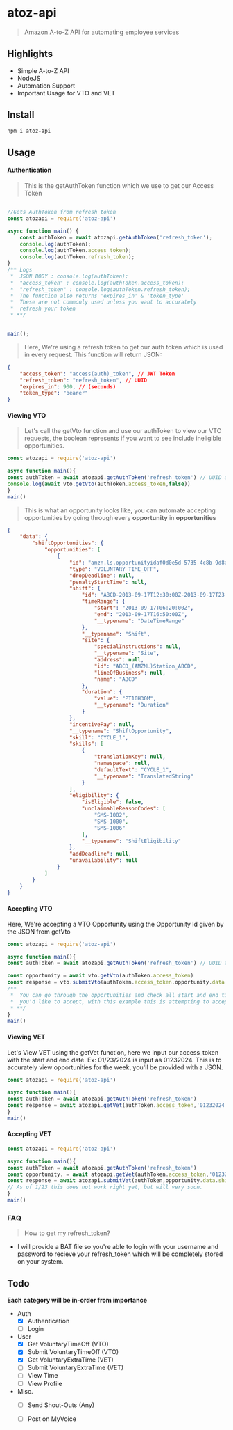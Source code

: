 # atoz-api
> Amazon A-to-Z API for automating employee services 

## Highlights
- Simple A-to-Z API
- NodeJS
- Automation Support
- Important Usage for VTO and VET

## Install
```bash
npm i atoz-api
```
## Usage

#### Authentication

>This is the getAuthToken function which we use to get our Access Token
```javascript

//Gets AuthToken from refresh token
const atozapi = require('atoz-api')

async function main() {
    const authToken = await atozapi.getAuthToken('refresh_token');
    console.log(authToken);
    console.log(authToken.access_token);
    console.log(authToken.refresh_token);
}
/** Logs
 *  JSON BODY : console.log(authToken);
 *  "access_token" : console.log(authToken.access_token);
 *  "refresh_token" : console.log(authToken.refresh_token);
 *  The function also returns 'expires_in' & 'token_type'
 *  These are not commonly used unless you want to accurately 
 *  refresh your token
 * **/


main();
```
>Here, We're using a refresh token to get our auth token which is used in every request. This function will return JSON:

```json
{
    "access_token": "access(auth)_token", // JWT Token
    "refresh_token": "refresh_token", // UUID
    "expires_in": 900, // (seconds)
    "token_type": "bearer"
}

```

#### Viewing VTO

>Let's call the getVto function and use our authToken to view our VTO requests, the boolean represents if you want to see include ineligible opportunities.
```javascript
const atozapi = require('atoz-api')

async function main(){
const authToken = await atozapi.getAuthToken('refresh_token') // UUID as String
console.log(await vto.getVto(authToken.access_token,false))
}
main()
```
>This is what an opportunity looks like, you can automate accepting opportunities by going through every **opportunity** in **opportunities**
```json
{
    "data": {
        "shiftOpportunities": {
            "opportunities": [
                {
                    "id": "amzn.ls.opportunityidaf0d0e5d-5735-4c8b-9d8a-127fb52e94e7",
                    "type": "VOLUNTARY_TIME_OFF",
                    "dropDeadline": null,
                    "penaltyStartTime": null,
                    "shift": {
                        "id": "ABCD-2013-09-17T12:30:00Z-2013-09-17T23:00:00Z",
                        "timeRange": {
                            "start": "2013-09-17T06:20:00Z",
                            "end": "2013-09-17T16:50:00Z",
                            "__typename": "DateTimeRange"
                        },
                        "__typename": "Shift",
                        "site": {
                            "specialInstructions": null,
                            "__typename": "Site",
                            "address": null,
                            "id": "ABCD_(AMZML)Station_ABCD",
                            "lineOfBusiness": null,
                            "name": "ABCD"
                        },
                        "duration": {
                            "value": "PT10H30M",
                            "__typename": "Duration"
                        }
                    },
                    "incentivePay": null,
                    "__typename": "ShiftOpportunity",
                    "skill": "CYCLE_1",
                    "skills": [
                        {
                            "translationKey": null,
                            "namespace": null,
                            "defaultText": "CYCLE_1",
                            "__typename": "TranslatedString"
                        }
                    ],
                    "eligibility": {
                        "isEligible": false,
                        "unclaimableReasonCodes": [
                            "SMS-1002",
                            "SMS-1000",
                            "SMS-1006"
                        ],
                        "__typename": "ShiftEligibility"
                    },
                    "addDeadline": null,
                    "unavailability": null
                }
            ]
        }
    }
}
```

#### Accepting VTO

Here, We're accepting a VTO Opportunity using the Opportunity Id given by the JSON from getVto
```javascript
const atozapi = require('atoz-api')

async function main(){
const authToken = await atozapi.getAuthToken('refresh_token') // UUID as String

const opportunity = await vto.getVto(authToken.access_token)
const response = vto.submitVto(authToken.access_token,opportunity.data.shiftOpportunities.opportunities[0].id)
/** 
 *  You can go through the opportunities and check all start and end times to see which 
 *  you'd like to accept, with this example this is attempting to accept the first opportunity
 * **/
}
main()
```

#### Viewing VET
Let's View VET using the getVet function, here we input our access_token with the start and end date. Ex: 01/23/2024 is input as 01232024.
This is to accurately view opportunities for the week, you'll be provided with a JSON.
```javascript
const atozapi = require('atoz-api')

async function main(){
const authToken = await atozapi.getAuthToken('refresh_token')
const response = await atozapi.getVet(authToken.access_token,'01232024','01312024')
}
main()
```

#### Accepting VET

```javascript
const atozapi = require('atoz-api')

async function main(){
const authToken = await atozapi.getAuthToken('refresh_token')
const opportunity. = await atozapi.getVet(authToken.access_token,'01232024','01312024')
const response = await atozapi.submitVet(authToken,opportunity.data.shiftOpportunities.opportunities[0].id)
// As of 1/23 this does not work right yet, but will very soon.
}
main()


```

### FAQ

>How to get my refresh_token?
- I will provide a BAT file so you're able to login with your
username and password to recieve your refresh_token which
will be completely stored on your system.  

## Todo
**Each category will be in-order from importance**
- Auth
    - [x] Authentication
    - [ ] Login

- User
    - [x] Get VoluntaryTimeOff (VTO)
    - [x] Submit VoluntaryTimeOff (VTO)
    - [x] Get VoluntaryExtraTime (VET)
    - [ ] Submit VoluntaryExtraTime (VET) 
    - [ ] View Time
    - [ ] View Profile
- Misc.
    - [ ] Send Shout-Outs (Any)
    - [ ] Post on MyVoice

